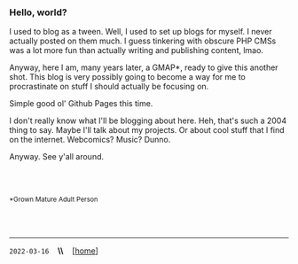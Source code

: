 ### Hello, world?

I used to blog as a tween. Well, I used to set up blogs for myself. I never actually posted on them much. I guess tinkering with obscure PHP CMSs was a lot more fun than actually writing and publishing content, lmao.

Anyway, here I am, many years later, a GMAP*, ready to give this another shot. This blog is very possibly going to become a way for me to procrastinate on stuff I should actually be focusing on.

Simple good ol' Github Pages this time.

I don't really know what I'll be blogging about here. Heh, that's such a 2004 thing to say. Maybe I'll talk about my projects. Or about cool stuff that I find on the internet. Webcomics? Music? Dunno.


Anyway. See y'all around.


<br>
<br>

<small>\*Grown Mature Adult Person</small>

<br>
<br>

-----

`2022-03-16` &nbsp;&nbsp; **\\\\** &nbsp;&nbsp; [[home](./index.md)]

